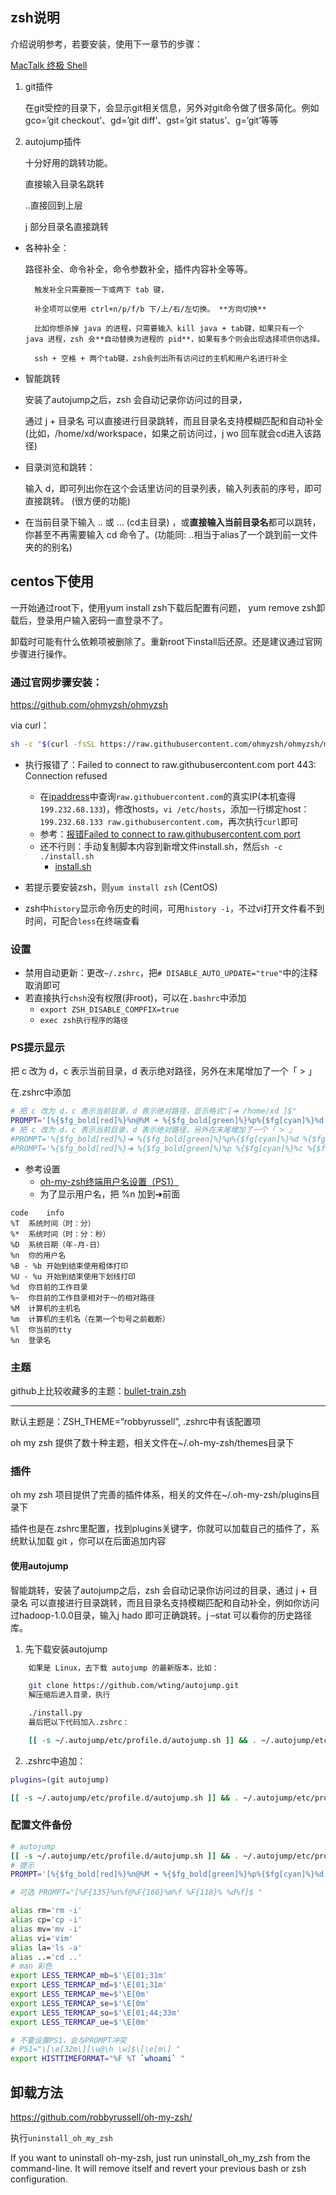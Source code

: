 ## zsh说明

介绍说明参考，若要安装，使用下一章节的步骤：

[MacTalk 终极 Shell](http://macshuo.com/?p=676)

1. git插件

    在git受控的目录下，会显示git相关信息，另外对git命令做了很多简化。例如 gco=’git checkout’、gd=’git diff’、gst=’git status’、g=’git’等等

2. autojump插件

    十分好用的跳转功能。

    直接输入目录名跳转

    ..直接回到上层

    j 部分目录名直接跳转

* 各种补全：

    路径补全、命令补全，命令参数补全，插件内容补全等等。

        触发补全只需要按一下或两下 tab 键，

        补全项可以使用 ctrl+n/p/f/b 下/上/右/左切换。 **方向切换**

        比如你想杀掉 java 的进程，只需要输入 kill java + tab键，如果只有一个 java 进程，zsh 会**自动替换为进程的 pid**，如果有多个则会出现选择项供你选择。

        ssh + 空格 + 两个tab键，zsh会列出所有访问过的主机和用户名进行补全

* 智能跳转

    安装了autojump之后，zsh 会自动记录你访问过的目录，

    通过 j + 目录名 可以直接进行目录跳转，而且目录名支持模糊匹配和自动补全(比如，/home/xd/workspace，如果之前访问过，j wo 回车就会cd进入该路径)

* 目录浏览和跳转：

    输入 d，即可列出你在这个会话里访问的目录列表，输入列表前的序号，即可直接跳转。 (很方便的功能)

* 在当前目录下输入 .. 或 … (cd主目录) ，或**直接输入当前目录名**都可以跳转，你甚至不再需要输入 cd 命令了。(功能同: ..相当于alias了一个跳到前一文件夹的的别名)


## centos下使用

一开始通过root下，使用yum install zsh下载后配置有问题， yum remove zsh卸载后，登录用户输入密码一直登录不了。

卸载时可能有什么依赖项被删除了。重新root下install后还原。还是建议通过官网步骤进行操作。

### 通过官网步骤安装：

https://github.com/ohmyzsh/ohmyzsh

via curl：

```sh
sh -c "$(curl -fsSL https://raw.githubusercontent.com/ohmyzsh/ohmyzsh/master/tools/install.sh)"
```

* 执行报错了：Failed to connect to raw.githubusercontent.com port 443: Connection refused
    - 在[ipaddress](https://www.ipaddress.com/)中查询`raw.githubuercontent.com`的真实IP(本机查得`199.232.68.133`)，修改hosts，`vi /etc/hosts`，添加一行绑定host：`199.232.68.133 raw.githubusercontent.com`，再次执行`curl`即可
    - 参考：[报错Failed to connect to raw.githubusercontent.com port](https://www.cnblogs.com/Dylansuns/p/12309847.html)
    - 还不行则：手动复制脚本内容到新增文件install.sh，然后`sh -c ./install.sh`
        + [install.sh](https://github.com/ohmyzsh/ohmyzsh/blob/master/tools/install.sh)

* 若提示要安装zsh，则`yum install zsh` (CentOS)
* zsh中`history`显示命令历史的时间，可用`history -i`，不过vi打开文件看不到时间，可配合`less`在终端查看

### 设置

* 禁用自动更新：更改`~/.zshrc`，把`# DISABLE_AUTO_UPDATE="true"`中的注释取消即可
* 若直接执行`chsh`没有权限(非root)，可以在`.bashrc`中添加
    - `export ZSH_DISABLE_COMPFIX=true`
    - `exec zsh执行程序的路径`

### PS提示显示

把 c 改为 d，c 表示当前目录，d 表示绝对路径，另外在末尾增加了一个「 > 」

在.zshrc中添加

```sh
# 把 c 改为 d，c 表示当前目录，d 表示绝对路径，显示格式"[➜ /home/xd ]$"
PROMPT='[%{$fg_bold[red]%}%n@%M ➜ %{$fg_bold[green]%}%p%{$fg[cyan]%}%d %{$fg_bold[blue]%}$(git_prompt_info)%{$fg_bold[blue]%}% %{$reset_color%}]$ '
# 把 c 改为 d，c 表示当前目录，d 表示绝对路径，另外在末尾增加了一个「 > 」
#PROMPT='%{$fg_bold[red]%}➜ %{$fg_bold[green]%}%p%{$fg[cyan]%}%d %{$fg_bold[blue]%}$(git_prompt_info)%{$fg_bold[blue]%}% %{$reset_color%}>'
#PROMPT='%{$fg_bold[red]%}➜ %{$fg_bold[green]%}%p %{$fg[cyan]%}%c %{$fg_bold[blue]%}$(git_prompt_info)%{$fg_bold[blue]%} % %{$reset_color%}'
```

* 参考设置
    - [oh-my-zsh终端用户名设置（PS1）](https://www.jianshu.com/p/bf488bf22cba)
    - 为了显示用户名，把 %n 加到➜前面

```
code    info
%T  系统时间（时：分）
%*  系统时间（时：分：秒）
%D  系统日期（年-月-日）
%n  你的用户名
%B - %b 开始到结束使用粗体打印
%U - %u 开始到结束使用下划线打印
%d  你目前的工作目录
%~  你目前的工作目录相对于～的相对路径
%M  计算机的主机名
%m  计算机的主机名（在第一个句号之前截断）
%l  你当前的tty
%n  登录名
```

### 主题

github上比较收藏多的主题：[bullet-train.zsh](https://github.com/caiogondim/bullet-train.zsh)

---

默认主题是：ZSH_THEME=”robbyrussell”, .zshrc中有该配置项

oh my zsh 提供了数十种主题，相关文件在~/.oh-my-zsh/themes目录下

### 插件

oh my zsh 项目提供了完善的插件体系，相关的文件在~/.oh-my-zsh/plugins目录下

插件也是在.zshrc里配置，找到plugins关键字，你就可以加载自己的插件了，系统默认加载 git ，你可以在后面追加内容

#### 使用autojump

智能跳转，安装了autojump之后，zsh 会自动记录你访问过的目录，通过 j + 目录名 可以直接进行目录跳转，而且目录名支持模糊匹配和自动补全，例如你访问过hadoop-1.0.0目录，输入j hado 即可正确跳转。j –stat 可以看你的历史路径库。

1. 先下载安装autojump

```sh
    如果是 Linux，去下载 autojump 的最新版本，比如：

    git clone https://github.com/wting/autojump.git
    解压缩后进入目录，执行

    ./install.py
    最后把以下代码加入.zshrc：

    [[ -s ~/.autojump/etc/profile.d/autojump.sh ]] && . ~/.autojump/etc/profile.d/autojump.sh
```

2. .zshrc中追加：

```sh
plugins=(git autojump)

[[ -s ~/.autojump/etc/profile.d/autojump.sh ]] && . ~/.autojump/etc/profile.d/autojump.sh
```

### 配置文件备份

```sh
# autojump
[[ -s ~/.autojump/etc/profile.d/autojump.sh ]] && . ~/.autojump/etc/profile.d/autojump.sh
# 提示
PROMPT='[%{$fg_bold[red]%}%n@%M ➜ %{$fg_bold[green]%}%p%{$fg[cyan]%}%d %{$fg_bold[blue]%}$(git_prompt_info)%{$fg_bold[blue]%}% %{$reset_color%}]$ '

# 可选 PROMPT="[%F{135}%n%f@%F{166}%m%f %F{118}% %d%f]$ "

alias rm='rm -i'
alias cp='cp -i'
alias mv='mv -i'
alias vi='vim'
alias la='ls -a'
alias ..='cd ..'
# man 彩色
export LESS_TERMCAP_mb=$'\E[01;31m'
export LESS_TERMCAP_md=$'\E[01;31m'
export LESS_TERMCAP_me=$'\E[0m'
export LESS_TERMCAP_se=$'\E[0m'
export LESS_TERMCAP_so=$'\E[01;44;33m'
export LESS_TERMCAP_ue=$'\E[0m'

# 不要设置PS1，会与PROMPT冲突
# PS1="\[\e[32m\][\u@\h \w]$\[\e[m\] "
export HISTTIMEFORMAT="%F %T `whoami` "
```

## 卸载方法

https://github.com/robbyrussell/oh-my-zsh/

执行`uninstall_oh_my_zsh`

If you want to uninstall oh-my-zsh, just run uninstall_oh_my_zsh from the command-line. It will remove itself and revert your previous bash or zsh configuration.